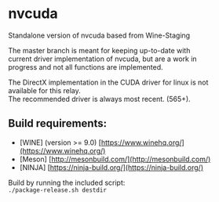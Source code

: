 # nvcuda
Standalone version of nvcuda based from Wine-Staging  

The master branch is meant for keeping up-to-date with  
current driver implementation of nvcuda, but are a work in  
progress and not all functions are implemented.  

The DirectX implementation in the CUDA driver for linux is not  
available for this relay.  
The recommended driver is always most recent. (565+).  

## Build requirements:  
- [WINE] (version >= 9.0) [https://www.winehq.org/](https://www.winehq.org/)  
- [Meson] [http://mesonbuild.com/](http://mesonbuild.com/)  
- [NINJA] [https://ninja-build.org/](https://ninja-build.org/)  


Build by running the included script:  
`./package-release.sh destdir`  
